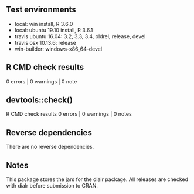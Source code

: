## Test environments
* local: win install, R 3.6.0
* local: ubuntu 19.10 install, R 3.6.1
* travis ubuntu 16.04: 3.2, 3.3, 3.4, oldrel, release, devel
* travis osx 10.13.6: release
* win-builder: windows-x86_64-devel

## R CMD check results

0 errors | 0 warnings | 0 note

## devtools::check()

R CMD check results
0 errors | 0 warnings | 0 notes

## Reverse dependencies

There are no reverse dependencies.

## Notes

This package stores the jars for the dialr package. All releases are checked with dialr before submission to CRAN.

